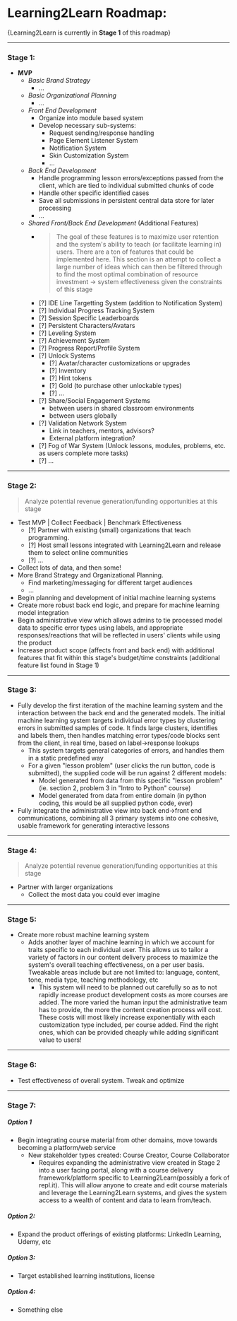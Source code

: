 


# Learning2Learn Roadmap:

{Learning2Learn is currently in **Stage 1** of this roadmap}

----

### Stage 1:
* __MVP__
	* _Basic Brand Strategy_
		* ...
	* _Basic Organizational Planning_
		* ...
	* _Front End Development_
		* Organize into module based system
		* Develop necessary sub-systems:
			* Request sending/response handling
			* Page Element Listener System
			* Notification System
			* Skin Customization System
			* ...
	* _Back End Development_
		* Handle programming lesson errors/exceptions passed from the client, which are tied to individual submitted chunks of code
		* Handle other specific identified cases
		* Save all submissions in persistent central data store for later processing
		* ...
	* _Shared Front/Back End Development_ (Additional Features)
		* > The goal of these features is to maximize user retention and the system's ability to teach (or facilitate learning in) users. There are a ton of features that could be implemented here. This section is an attempt to collect a large number of ideas which can then be filtered through to find the most optimal combination of resource investment -> system effectiveness given the constraints of this stage
		* [?] IDE Line Targetting System (addition to Notification System)
		* [?] Individual Progress Tracking System
		* [?] Session Specific Leaderboards
		* [?] Persistent Characters/Avatars
		* [?] Leveling System
		* [?] Achievement System
		* [?] Progress Report/Profile System
		* [?] Unlock Systems
			* [?] Avatar/character customizations or upgrades
			* [?] Inventory
			* [?] Hint tokens
			* [?] Gold (to purchase other unlockable types)
			* [?] ...
		* [?] Share/Social Engagement Systems
			* between users in shared classroom environments
			* between users globally
		* [?] Validation Network System
			* Link in teachers, mentors, advisors?
			* External platform integration?
		* [?] Fog of War System (Unlock lessons, modules, problems, etc. as users complete more tasks)
		* [?] ...
____________________________________________________________________

### Stage 2:
> Analyze potential revenue generation/funding opportunities at this stage

* Test MVP | Collect Feedback | Benchmark Effectiveness
	* [?] Partner with existing (small) organizations that teach programming.
	* [?] Host small lessons integrated with Learning2Learn and release them to select online communities
	* [?] ...
* Collect lots of data, and then some!
* More Brand Strategy and Organizational Planning.
	* Find marketing/messaging for different target audiences
	* ...
* Begin planning and development of initial machine learning systems
* Create more robust back end logic, and prepare for machine learning model integration
* Begin administrative view which allows admins to tie processed model data to specific error types using labels, and appropriate responses/reactions that will be reflected in users' clients while using the product
* Increase product scope (affects front and back end) with additional features that fit within this stage's budget/time constraints (additional feature list found in Stage 1)
____________________________________________________________________

### Stage 3:
* Fully develop the first iteration of the machine learning system and the interaction between the back end and the generated models. The initial machine learning system targets individual error types by clustering errors in submitted samples of code. It finds large clusters, identifies and labels them, then handles matching error types/code blocks sent from the client, in real time, based on label->response lookups
	* This system targets general categories of errors, and handles them in a static predefined way
	* For a given "lesson problem" (user clicks the run button, code is submitted), the supplied code will be run against 2 different models:
		* Model generated from data from this specific "lesson problem" (ie. section 2, problem 3 in "Intro to Python" course)
		* Model generated from data from entire domain (in python coding, this would be all supplied python code, ever)
* Fully integrate the administrative view into back end->front end communications, combining all 3 primary systems into one cohesive, usable framework for generating interactive lessons
____________________________________________________________________
### Stage 4:
> Analyze potential revenue generation/funding opportunities at this stage

* Partner with larger organizations
	* Collect the most data you could ever imagine
____________________________________________________________________

### Stage 5:
* Create more robust machine learning system
	* Adds another layer of machine learning in which we account for traits specific to each individual user. This allows us to tailor a variety of factors in our content delivery process to maximize the system's overall teaching effectiveness, on a per user basis. Tweakable areas include but are not limited to: language, content, tone, media type, teaching methodology, etc
		* This system will need to be planned out carefully so as to not rapidly increase product development costs as more courses are added. The more varied the human input the administrative team has to provide, the more the content creation process will cost. These costs will most likely increase exponentially with each customization type included, per course added. Find the right ones, which can be provided cheaply while adding significant value to users!
____________________________________________________________________

### Stage 6:
* Test effectiveness of overall system. Tweak and optimize

____________________________________________________________________

### Stage 7:
##### Option 1
* Begin integrating course material from other domains, move towards becoming a platform/web service
	* New stakeholder types created: Course Creator, Course Collaborator
		* Requires expanding the administrative view created in Stage 2 into a user facing portal, along with a course delivery framework/platform specific to Learning2Learn(possibly a fork of repl.it). This will allow anyone to create and edit course materials and leverage the Learning2Learn systems, and gives the system access to a wealth of content and data to learn from/teach.
##### Option 2:
* Expand the product offerings of existing platforms: LinkedIn Learning, Udemy, etc
##### Option 3:
* Target established learning institutions, license
##### Option 4:
* Something else
